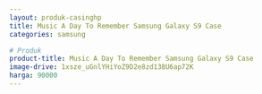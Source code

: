 ```yaml
---
layout: produk-casinghp
title: Music A Day To Remember Samsung Galaxy S9 Case
categories: samsung

# Produk
product-title: Music A Day To Remember Samsung Galaxy S9 Case
image-drive: 1xsze_uGnlYHiYoZ9D2e8zd138U6ap72K
harga: 90000
---
```

